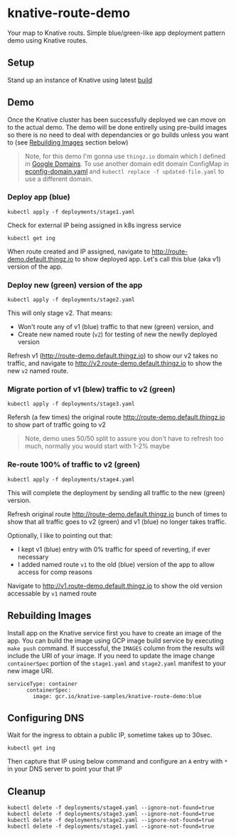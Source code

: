# knative-route-demo

Your map to Knative routs. Simple blue/green-like app deployment pattern demo using Knative routes. 

## Setup 

Stand up an instance of Knative using latest [build](https://github.com/knative/install/blob/master/README.md)

## Demo

Once the Knative cluster has been successfully deployed we can move on to the actual demo. The demo will be done entirelly using pre-build images so there is no need to deal with dependancies or go builds unless you want to (see [Rebuilding Images]() section below)

> Note, for this demo I'm gonna use `thingz.io` domain which I defined in [Google Domains](https://domains.google/#/). To use another domain edit domain ConfigMap in [econfig-domain.yaml](https://github.com/knative/serving/blob/master/config/config-domain.yaml) and `kubectl replace -f updated-file.yaml` to use a different domain. 

### Deploy app (blue)

`kubectl apply -f deployments/stage1.yaml`

Check for external IP being assigned in k8s ingress service

`kubectl get ing`

When route created and IP assigned, navigate to http://route-demo.default.thingz.io to show deployed app. Let's call this blue (aka v1) version of the app. 

### Deploy new (green) version of the app

`kubectl apply -f deployments/stage2.yaml`

This will only stage v2. That means:

* Won't route any of v1 (blue) traffic to that new (green) version, and
* Create new named route (`v2`) for testing of new the newlly deployed version

Refresh v1 (http://route-demo.default.thingz.io) to show our v2 takes no traffic, 
and navigate to http://v2.route-demo.default.thingz.io to show the new `v2` named route.

### Migrate portion of v1 (blew) traffic to v2 (green)

`kubectl apply -f deployments/stage3.yaml`

Refersh (a few times) the original route http://route-demo.default.thingz.io to show part of traffic going to v2

> Note, demo uses 50/50 split to assure you don't have to refresh too much, normally you would start with 1-2% maybe

### Re-route 100% of traffic to v2 (green)

`kubectl apply -f deployments/stage4.yaml`

This will complete the deployment by sending all traffic to the new (green) version.

Refresh original route http://route-demo.default.thingz.io bunch of times to show that all traffic goes to v2 (green) and v1 (blue) no longer takes traffic.

Optionally, I like to pointing out that:

* I kept v1 (blue) entry with 0% traffic for speed of reverting, if ever necessary
* I added named route `v1` to the old (blue) version of the app to allow access for comp reasons 

Navigate to http://v1.route-demo.default.thingz.io to show the old version accessable by `v1` named route


## Rebuilding Images

Install app on the Knative service first you have to create an image of the app. You can build the image using GCP image build service by executing `make push` command. If successful, the `IMAGES` column from the results will include the URI of your image. If you need to update the image change `containerSpec` portion of the `stage1.yaml` and `stage2.yaml` manifest to your new image URI.

```
serviceType: container
      containerSpec:
        image: gcr.io/knative-samples/knative-route-demo:blue
```

## Configuring DNS

Wait for the ingress to obtain a public IP, sometime takes up to 30sec. 

```
kubectl get ing
```

Then capture that IP using below command and configure an `A` entry with `*` in your DNS server to point your that IP

## Cleanup

```
kubectl delete -f deployments/stage4.yaml --ignore-not-found=true
kubectl delete -f deployments/stage3.yaml --ignore-not-found=true
kubectl delete -f deployments/stage2.yaml --ignore-not-found=true
kubectl delete -f deployments/stage1.yaml --ignore-not-found=true
```
